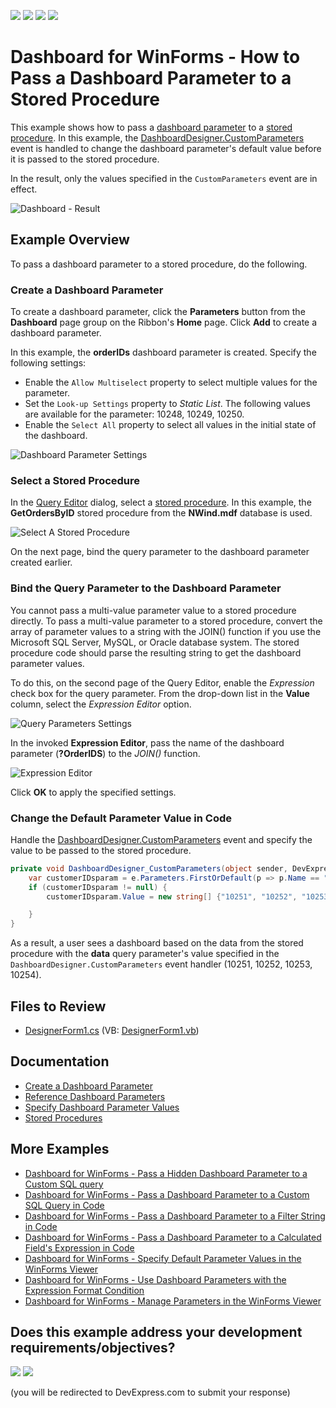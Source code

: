 <!-- default badges list -->
![](https://img.shields.io/endpoint?url=https://codecentral.devexpress.com/api/v1/VersionRange/596118332/22.2.4%2B)
[![](https://img.shields.io/badge/Open_in_DevExpress_Support_Center-FF7200?style=flat-square&logo=DevExpress&logoColor=white)](https://supportcenter.devexpress.com/ticket/details/T1144408)
[![](https://img.shields.io/badge/📖_How_to_use_DevExpress_Examples-e9f6fc?style=flat-square)](https://docs.devexpress.com/GeneralInformation/403183)
[![](https://img.shields.io/badge/💬_Leave_Feedback-feecdd?style=flat-square)](#does-this-example-address-your-development-requirementsobjectives)
<!-- default badges end -->
# Dashboard for WinForms - How to Pass a Dashboard Parameter to a Stored Procedure

This example shows how to pass a [dashboard parameter](https://docs.devexpress.com/Dashboard/16169) to a [stored procedure](https://docs.devexpress.com/Dashboard/113946). In this example, the [DashboardDesigner.CustomParameters](https://docs.devexpress.com/Dashboard/DevExpress.DashboardWin.DashboardDesigner.CustomParameters) event is handled to change the dashboard parameter's default value before it is passed to the stored procedure.

In the result, only the values specified in the `CustomParameters` event are in effect.

![Dashboard - Result](./images/dashboard.png)

## Example Overview

To pass a dashboard parameter to a stored procedure, do the following.

### Create a Dashboard Parameter

To create a dashboard parameter, click the **Parameters** button from the **Dashboard** page group on the Ribbon's **Home** page. Click **Add** to create a dashboard parameter.

In this example, the **orderIDs** dashboard parameter is created. Specify the following settings:

- Enable the `Allow Multiselect` property to select multiple values for the parameter.
- Set the `Look-up Settings` property to *Static List*. The following values are available for the parameter: 10248, 10249, 10250.
- Enable the `Select All` property to select all values in the initial state of the dashboard.

![Dashboard Parameter Settings](./images/dashboard-parameters.png)

### Select a Stored Procedure

In the [Query Editor](https://docs.devexpress.com/Dashboard/115206/) dialog, select a [stored procedure](https://docs.devexpress.com/Dashboard/113946). In this example, the **GetOrdersByID** stored procedure from the **NWind.mdf** database is used.

![Select A Stored Procedure](./images/select-stored-procedure.png)

On the next page, bind the query parameter to the dashboard parameter created earlier.

### Bind the Query Parameter to the Dashboard Parameter

You cannot pass a multi-value parameter value to a stored procedure directly. To pass a multi-value parameter to a stored procedure, convert the array of parameter values to a string with the JOIN() function if you use the Microsoft SQL Server, MySQL, or Oracle database system. The stored procedure code should parse the resulting string to get the dashboard parameter values.

To do this, on the second page of the Query Editor, enable the *Expression* check box for the query parameter. From the drop-down list in the **Value** column, select the *Expression Editor* option.

![Query Parameters Settings](./images/configure-query-params.png)

In the invoked **Expression Editor**, pass the name of the dashboard parameter (**?OrderIDS**) to the *JOIN()* function.

![Expression Editor](./images/expression-editor.png)

Click **OK** to apply the specified settings.

### Change the Default Parameter Value in Code

Handle the [DashboardDesigner.CustomParameters](https://docs.devexpress.com/Dashboard/DevExpress.DashboardWin.DashboardDesigner.CustomParameters) event and specify the value to be passed to the stored procedure.

```csharp
private void DashboardDesigner_CustomParameters(object sender, DevExpress.DashboardCommon.CustomParametersEventArgs e) {
	var customerIDsparam = e.Parameters.FirstOrDefault(p => p.Name == "orderIDs"); ;
	if (customerIDsparam != null) {
		customerIDsparam.Value = new string[] {"10251", "10252", "10253", "10254"} ;

	}
}
```

As a result, a user sees a dashboard based on the data from the stored procedure with the **data** query parameter's value specified in the `DashboardDesigner.CustomParameters` event handler (10251, 10252, 10253, 10254).

## Files to Review

* [DesignerForm1.cs](cs/DashboardParameters/DesignerForm1.cs) (VB: [DesignerForm1.vb](VB/DashboardParameters/DesignerForm1.vb))

## Documentation

- [Create a Dashboard Parameter](https://docs.devexpress.com/Dashboard/16169)
- [Reference Dashboard Parameters](https://docs.devexpress.com/Dashboard/16170)
- [Specify Dashboard Parameter Values](https://docs.devexpress.com/Dashboard/16171)
- [Stored Procedures](https://docs.devexpress.com/Dashboard/113946)

## More Examples

* [Dashboard for WinForms - Pass a Hidden Dashboard Parameter to a Custom SQL query](https://github.com/DevExpress-Examples/how-to-pass-a-hidden-dashboard-parameter-to-a-custom-sql-query-in-the-winforms-viewer-t338459)
* [Dashboard for WinForms - Pass a Dashboard Parameter to a Custom SQL Query in Code](https://github.com/DevExpress-Examples/how-to-pass-a-dashboard-parameter-to-a-custom-sql-query-in-code-e5120)
* [Dashboard for WinForms - Pass a Dashboard Parameter to a Filter String in Code](https://github.com/DevExpress-Examples/how-to-pass-a-dashboard-parameter-to-a-filter-string-in-code-e5117)
* [Dashboard for WinForms - Pass a Dashboard Parameter to a Calculated Field's Expression in Code](https://github.com/DevExpress-Examples/how-to-pass-a-dashboard-parameter-to-a-calculated-fields-expression-in-code-e5135)
* [Dashboard for WinForms - Specify Default Parameter Values in the WinForms Viewer](https://github.com/DevExpress-Examples/how-to-specify-default-parameter-values-in-the-winforms-viewer-t475858)
* [Dashboard for WinForms - Use Dashboard Parameters with the Expression Format Condition](https://github.com/DevExpress-Examples/how-to-usedashboard-parameters-with-the-expressionformat-condition-t260065)
* [Dashboard for WinForms - Manage Parameters in the WinForms Viewer](https://github.com/DevExpress-Examples/winforms-dashboard-how-to-manage-dashboard-parameters-in-code-t635871)
<!-- feedback -->
## Does this example address your development requirements/objectives?

[<img src="https://www.devexpress.com/support/examples/i/yes-button.svg"/>](https://www.devexpress.com/support/examples/survey.xml?utm_source=github&utm_campaign=winforms-dashboard-pass-dashboard-parameters-to-stored-procedure&~~~was_helpful=yes) [<img src="https://www.devexpress.com/support/examples/i/no-button.svg"/>](https://www.devexpress.com/support/examples/survey.xml?utm_source=github&utm_campaign=winforms-dashboard-pass-dashboard-parameters-to-stored-procedure&~~~was_helpful=no)

(you will be redirected to DevExpress.com to submit your response)
<!-- feedback end -->
